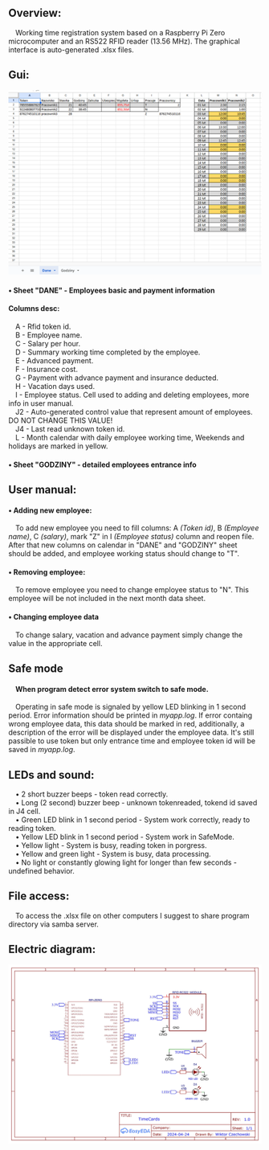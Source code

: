 <h2>Overview: <br /></h2>
&emsp;Working time registration system based on a Raspberry Pi Zero microcomputer and an RS522 RFID reader (13.56 MHz). The graphical interface is auto-generated .xlsx files.

<h2>Gui:</h2>

![](img/GraphicInterface.png)

<h4> • Sheet "DANE" - Employees basic and payment information <br /></h4>
    <h4>Columns desc: </h4>
    &emsp;A - Rfid token id. <br />
    &emsp;B - Employee name. <br />
    &emsp;C - Salary per hour. <br />
    &emsp;D - Summary working time completed by the employee. <br />
    &emsp;E - Advanced payment. <br />
    &emsp;F - Insurance cost. <br />
    &emsp;G - Payment with advance payment and insurance deducted. <br />
    &emsp;H - Vacation days used. <br />
    &emsp;I - Employee status. Cell used to adding and deleting employees, more info in user manual. <br />
    &emsp;J2 - Auto-generated control value that represent amount of employees. DO NOT CHANGE THIS VALUE! <br />
    &emsp;J4 - Last read unknown token id. <br />
    &emsp;L - Month calendar with daily employee working time, Weekends and holidays are marked in yellow. <br />
    
<h4> • Sheet "GODZINY" - detailed employees entrance info</h4>
  
<h2>User manual:</h2>

<h4> • Adding new employee:<br /></h4>
&emsp;To add new employee you need to fill columns: A <i>(Token id)</i>, B <i>(Employee name)</i>, C <i>(salary)</i>, mark "Z" in I <i>(Employee status)</i> column and reopen file. After that new columns on calendar in "DANE" and "GODZINY" sheet should be added, and employee working status should change to "T".

<h4> • Removing employee:<br /></h4>
&emsp;To remove employee you need to change employee status to "N". This employee will be not included in the next month data sheet.

<h4> • Changing employee data<br /></h4>
&emsp;To change salary, vacation and advance payment simply change the value in the appropriate cell.

<h2>Safe mode<br /></h2>
<h4>&emsp;When program detect error system switch to safe mode.<br /></h4>
&emsp;Operating in safe mode is signaled by yellow LED blinking in 1 second period. Error information should be printed in <i>myapp.log</i>. If error containg wrong employee data, this data should be marked in red, additionally, a description of the error will be displayed under the employee data. It's still passible to use token but only entrance time and employee token id will be saved in <i>myapp.log</i>.

<h2>LEDs and sound:</h2>
&emsp;• 2 short buzzer beeps - token read correctly.<br/>
&emsp;• Long (2 second) buzzer beep - unknown tokenreaded, tokend id saved in J4 cell.<br/>
&emsp;• Green LED blink in 1 second period - System work correctly, ready to reading token.<br/>
&emsp;• Yellow LED blink in 1 second period - System work in SafeMode.<br/>
&emsp;• Yellow light - System is busy, reading token in porgress.<br/>
&emsp;• Yellow and green light - System is busy, data processing.<br/>
&emsp;• No light or constantly glowing light for longer than few seconds - undefined behavior.

<h2>File access:</h2>
&emsp;To access the .xlsx file on other computers I suggest to share program directory via samba server.

<h2>Electric diagram:</h2>

![](img/TimeCardsDiagram.jpg)
